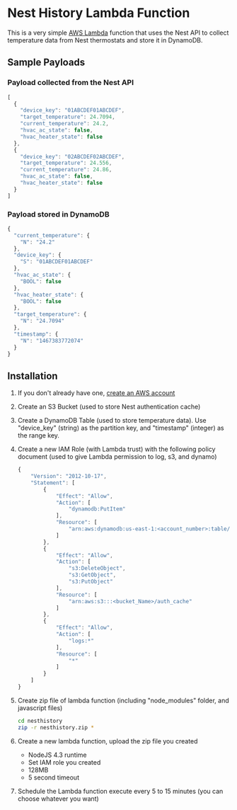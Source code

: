 # Nest History Lambda Function

This is a very simple [AWS Lambda](https://aws.amazon.com/lambda/) function that uses the Nest API to collect temperature data from Nest thermostats and store it in DynamoDB.

## Sample Payloads 

### Payload collected from the Nest API

```javascript
[
  {
    "device_key": "01ABCDEF01ABCDEF",
    "target_temperature": 24.7094,
    "current_temperature": 24.2,
    "hvac_ac_state": false,
    "hvac_heater_state": false
  },
  {
    "device_key": "02ABCDEF02ABCDEF",
    "target_temperature": 24.556,
    "current_temperature": 24.86,
    "hvac_ac_state": false,
    "hvac_heater_state": false
  }
]
```

### Payload stored in DynamoDB
```javascript
{
  "current_temperature": {
    "N": "24.2"
  },
  "device_key": {
    "S": "01ABCDEF01ABCDEF"
  },
  "hvac_ac_state": {
    "BOOL": false
  },
  "hvac_heater_state": {
    "BOOL": false
  },
  "target_temperature": {
    "N": "24.7094"
  },
  "timestamp": {
    "N": "1467383772074"
  }
}
```

## Installation

1. If you don't already have one, [create an AWS account](http://aws.amazon.com/)

2. Create an S3 Bucket (used to store Nest authentication cache)

3. Create a DynamoDB Table (used to store temperature data). Use "device_key" (string) as the partition key, and "timestamp" (integer) as the range key.

4. Create a new IAM Role (with Lambda trust) with the following policy document (used to give Lambda permission to log, s3, and dynamo)

	```javascript
	{
	    "Version": "2012-10-17",
	    "Statement": [
	        {
	            "Effect": "Allow",
	            "Action": [
	                "dynamodb:PutItem"
	            ],
	            "Resource": [
	                "arn:aws:dynamodb:us-east-1:<account_number>:table/<table_name>"
	            ]
	        },
	        {
	            "Effect": "Allow",
	            "Action": [
	                "s3:DeleteObject",
	                "s3:GetObject",
	                "s3:PutObject"
	            ],
	            "Resource": [
	                "arn:aws:s3:::<bucket_Name>/auth_cache"
	            ]
	        },
	        {
	            "Effect": "Allow",
	            "Action": [
	                "logs:*"
	            ],
	            "Resource": [
	                "*"
	            ]
	        }
	    ]
	}
	```

5. Create zip file of lambda function (including "node_modules" folder, and javascript files)

	```bash
	cd nesthistory
	zip -r nesthistory.zip *
	```

6. Create a new lambda function, upload the zip file you created
	* NodeJS 4.3 runtime
	* Set IAM role you created
	* 128MB
	* 5 second timeout

7. Schedule the Lambda function execute every 5 to 15 minutes (you can choose whatever you want)
